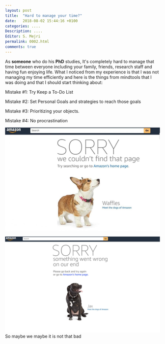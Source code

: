 ```yaml
---
layout: post
title:  "Hard to manage your time?"
date:   2018-08-02 15:44:16 +0100
categories: ....
Description: .... 
Editor: S. Mejri
permalink: 0002.html
comments: true
---
```


As **someone** who do his **PhD** studies, It's completely hard to manage that time between everyone including your family, friends, research staff and having fun enjoying life.
What I noticed from my experience is that I was not managing my time efficiently and here is the things from mindtools that I was doing and that I should start thinking about:

Mistake #1:  Try Keep a To-Do List

Mistake #2:  Set Personal Goals and strategies to reach those goals

Mistake #3:  Prioritizing your objects.

Mistake #4:  No procrastination 





![Img_dog](https://raw.githubusercontent.com/seifedd/Reality/master/img/dog.jpg "Image_dog")

![Img_dog](https://raw.githubusercontent.com/seifedd/Reality/master/img/dog3.jpg "Image_dog")
So maybe we maybe it is not that bad  





  